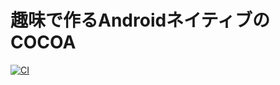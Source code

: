 # 趣味で作るAndroidネイティブのCOCOA

[![CI](https://github.com/keiji/cocoa-android/actions/workflows/CI.yml/badge.svg?branch=main)](https://github.com/keiji/cocoa-android/actions/workflows/CI.yml)
